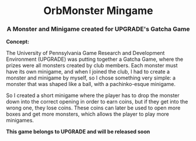 <h1 align="center">OrbMonster Mingame</h1>
<h3 align="center">A Monster and Minigame created for UPGRADE's Gatcha Game</h3>

**Concept:**

The University of Pennsylvania Game Research and Development Environment (UPGRADE) was putting together a Gatcha Game, where the prizes were all monsters created by club members. Each monster must have its own minigame, and when I joined the club, I had to create a monster and minigame by myself, so I chose something very simple: a monster that was shaped like a ball, with a pachinko-esque minigame. 

So I created a short minigame where the player has to drop the monster down into the correct opening in order to earn coins, but if they get into the wrong one, they lose coins. These coins can later be used to open more boxes and get more monsters, which allows the player to play more minigames.

**This game belongs to UPGRADE and will be released soon**
